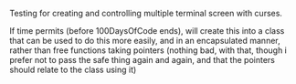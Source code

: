 Testing for creating and controlling multiple terminal screen with curses.

If time permits (before 100DaysOfCode ends), will create this into a class that can be used to do this more easily, and in an encapsulated manner, rather than free functions taking pointers (nothing bad, with that, though i prefer not to pass the safe thing again and again, and that the pointers should relate to the class using it)
